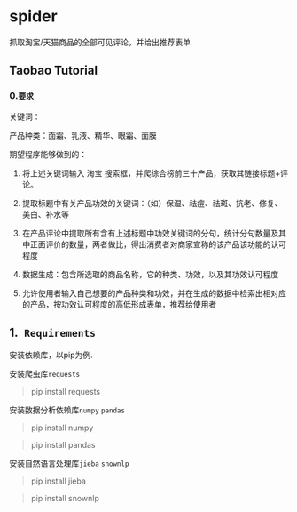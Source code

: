 # spider
抓取淘宝/天猫商品的全部可见评论，并给出推荐表单



## Taobao Tutorial

### 0.```要求```
关键词：

产品种类：面霜、乳液、精华、眼霜、面膜


期望程序能够做到的：

1.	将上述关键词输入 淘宝 搜索框，并爬综合榜前三十产品，获取其链接标题+评论。

2.	提取标题中有关产品功效的关键词：（如）保湿、祛痘、祛斑、抗老、修复、美白、补水等

3.	在产品评论中提取所有含有上述标题中功效关键词的分句，统计分句数量及其中正面评价的数量，两者做比，得出消费者对商家宣称的该产品该功能的认可程度

4.	数据生成：包含所选取的商品名称，它的种类、功效，以及其功效认可程度

5.	允许使用者输入自己想要的产品种类和功效，并在生成的数据中检索出相对应的产品，按功效认可程度的高低形成表单，推荐给使用者

## 1.``` Requirements```
安装依赖库，以pip为例.

安装爬虫库```requests```
> pip install requests

安装数据分析依赖库```numpy``` ```pandas```
> pip install numpy

> pip install pandas

安装自然语言处理库```jieba``` ```snownlp```
> pip install jieba

> pip install snownlp


